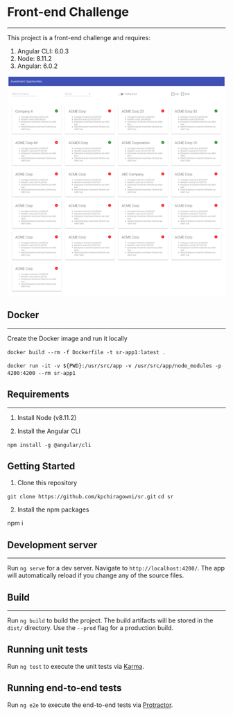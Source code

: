 # Front-end Challenge
***

This project is a front-end challenge and requires:

1. Angular CLI: 6.0.3
2. Node: 8.11.2
3. Angular: 6.0.2

![alt text](src/assets/FrontendChallenge.png "App screenshot")

## Docker
***

Create the Docker image and run it locally

`docker build --rm -f Dockerfile -t sr-app1:latest .`

`docker run -it -v ${PWD}:/usr/src/app -v /usr/src/app/node_modules -p 4200:4200 --rm sr-app1`

## Requirements
***
1. Install Node (v8.11.2)

2. Install the Angular CLI

`npm install -g @angular/cli`

## Getting Started
1. Clone this repository

`git clone https://github.com/kpchiragowni/sr.git`
`cd sr`

2. Install the npm packages

npm i

## Development server
***

Run `ng serve` for a dev server. Navigate to `http://localhost:4200/`. The app will automatically reload if you change any of the source files.

## Build
***

Run `ng build` to build the project. The build artifacts will be stored in the `dist/` directory. Use the `--prod` flag for a production build.

## Running unit tests

Run `ng test` to execute the unit tests via [Karma](https://karma-runner.github.io).

## Running end-to-end tests

Run `ng e2e` to execute the end-to-end tests via [Protractor](http://www.protractortest.org/).
